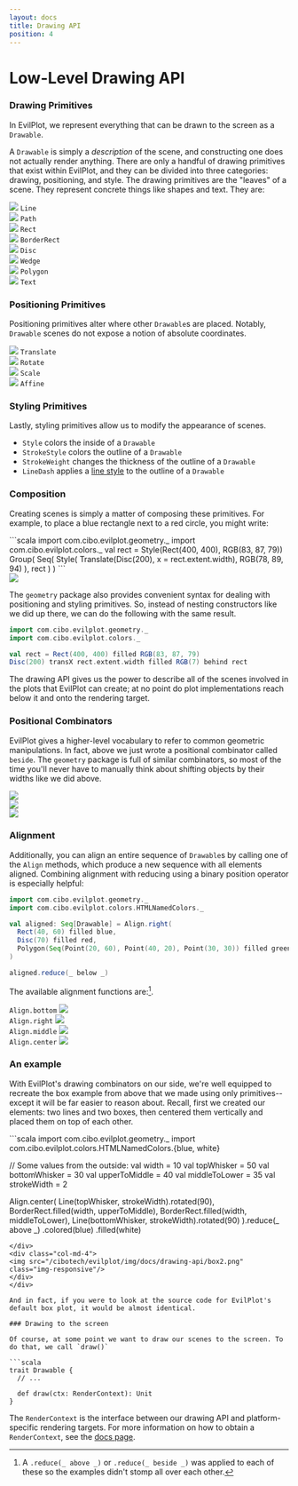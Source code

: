 ```yaml
---
layout: docs
title: Drawing API
position: 4
---
```

# Low-Level Drawing API

### Drawing Primitives

In EvilPlot, we represent everything that can be drawn to the screen as a `Drawable`.

A `Drawable` is simply a _description_ of the scene, and constructing one does not actually render anything. There are
only a handful of drawing primitives that exist within EvilPlot, and they can be divided into three categories: drawing,
positioning, and style.
The drawing primitives are the "leaves" of a scene. They represent concrete things like shapes and text. They are:

<div class="container">
<div class="row">

<div class="col-md-3">
<img src="/cibotech/evilplot/img/docs/drawing-api/line.png" class="img-responsive"/>
<code>Line</code>
</div>

<div class="col-md-3">
<div class="center-block">
<img src="/cibotech/evilplot/img/docs/drawing-api/path.png" class="img-responsive"/>
<code>Path</code>
</div>
</div>

<div class="col-md-3">
<div class="center-block">
<img src="/cibotech/evilplot/img/docs/drawing-api/rect.png" class="img-responsive"/>
<code>Rect</code>
</div>
</div>

<div class="col-md-3">
<div class="center-block">
<img src="/cibotech/evilplot/img/docs/drawing-api/borderrect.png" class="img-responsive"/>
<code>BorderRect</code>
</div>
</div>

</div>

<div class="row">

<div class="col-md-3">
<div class="center-block">
<img src="/cibotech/evilplot/img/docs/drawing-api/disc.png" class="img-responsive"/>
<code>Disc</code>
</div>
</div>

<div class="col-md-3">
<div class="center-block">
<img src="/cibotech/evilplot/img/docs/drawing-api/wedge.png" class="img-responsive"/>
<code>Wedge</code>
</div>
</div>

<div class="col-md-3">
<div class="center-block">
<img src="/cibotech/evilplot/img/docs/drawing-api/polygon.png" class="img-responsive"/>
<code>Polygon</code>
</div>
</div>

<div class="col-md-3">
<div class="center-block">
<img src="/cibotech/evilplot/img/docs/drawing-api/text.png" class="img-responsive"/>
<code>Text</code>
</div>
</div>

</div>
</div>

### Positioning Primitives

Positioning primitives alter where other `Drawable`s are placed. Notably, `Drawable` scenes do not expose a notion of
absolute coordinates.

<div class="container">
<div class="row">
<div class="col-md-3">
<img src="/cibotech/evilplot/img/docs/drawing-api/translate.png" class="img-responsive"/>
<code>Translate</code>
</div>
<div class="col-md-3">
<img src="/cibotech/evilplot/img/docs/drawing-api/rotate.png" class="img-responsive"/>
<code>Rotate</code>
</div>
<div class="col-md-3">
<img src="/cibotech/evilplot/img/docs/drawing-api/scale.png" class="img-responsive"/>
<code>Scale</code>
</div>
<div class="col-md-3">
<img src="/cibotech/evilplot/img/docs/drawing-api/affine.png" class="img-responsive"/>
<code>Affine</code>
</div>
</div>
</div>

### Styling Primitives

Lastly, styling primitives allow us to modify the appearance of scenes.

+ `Style` colors the inside of a `Drawable`
+ `StrokeStyle` colors the outline of a `Drawable`
+ `StrokeWeight` changes the thickness of the outline of a `Drawable`
+ `LineDash` applies a [line style](/cibotech/evilplot/scaladoc/jvm/com/cibo/evilplot/geometry/LineStyle.html) to the
outline of a `Drawable`

### Composition

Creating scenes is simply a matter of composing these primitives. For example, to place a blue rectangle next to a red
circle, you might write:
<div class="row">
<div class="col-md-6" markdown="1">
```scala
import com.cibo.evilplot.geometry._
import com.cibo.evilplot.colors._
val rect = Style(Rect(400, 400), RGB(83, 87, 79))
Group(
  Seq(
    Style(
      Translate(Disc(200), x = rect.extent.width),
      RGB(78, 89, 94)
    ),
    rect
  )
)
```
</div>
<div class="col-md-6">
<img src="/cibotech/evilplot/img/docs/drawing-api/initialexample.png" class="img-responsive">
</div>
</div>

The `geometry` package also provides convenient syntax for dealing with positioning and styling primitives. So, instead
of nesting constructors like we did up there, we can do the following with the same result.

```scala
import com.cibo.evilplot.geometry._
import com.cibo.evilplot.colors._

val rect = Rect(400, 400) filled RGB(83, 87, 79)
Disc(200) transX rect.extent.width filled RGB(7) behind rect
```

The drawing API gives us the power to describe all of the scenes involved in the plots that EvilPlot can create; at no
point do plot implementations reach below it and onto the rendering target.

### Positional Combinators

EvilPlot gives a higher-level vocabulary to refer to common geometric manipulations. In fact, above we just wrote a
positional combinator called `beside`. The `geometry` package is full of similar combinators, so most of the time you'll
never have to manually think about shifting objects by their widths like we did above.

<div class="row">
<div class="col-md-4">
<img src="/cibotech/evilplot/img/docs/drawing-api/beside.png" class="img-responsive"/>
</div>
<div class="col-md-4">
<img src="/cibotech/evilplot/img/docs/drawing-api/behind.png" class="img-responsive"/>
</div>
<div class="col-md-4">
<img src="/cibotech/evilplot/img/docs/drawing-api/above.png" class="img-responsive"/>
</div>
</div>

### Alignment

Additionally, you can align an entire sequence of `Drawable`s by calling one of the `Align` methods, which produce a new
sequence with all elements aligned. Combining alignment with reducing using a binary position operator is especially
helpful:

```scala
import com.cibo.evilplot.geometry._
import com.cibo.evilplot.colors.HTMLNamedColors._

val aligned: Seq[Drawable] = Align.right(
  Rect(40, 60) filled blue,
  Disc(70) filled red,
  Polygon(Seq(Point(20, 60), Point(40, 20), Point(30, 30)) filled green)
)

aligned.reduce(_ below _)
```

The available alignment functions are:[^1].

<!-- ugh fix this alignment -->
<div class="container">
<div class="row">
<div class="col-md-3">
<div class="center-block">
<code>Align.bottom</code>
<img src="/cibotech/evilplot/img/docs/drawing-api/alignbottom.png" class="img-responsive"/>
</div>
</div>
<div class="col-md-3">
<code>Align.right</code>
<img src="/cibotech/evilplot/img/docs/drawing-api/alignright.png" class="img-responsive"/>
</div>
<div class="col-md-3">
<code>Align.middle</code>
<img src="/cibotech/evilplot/img/docs/drawing-api/alignmiddle.png" class="img-responsive"/>
</div>
<div class="col-md-3">
<code>Align.center</code>
<img src="/cibotech/evilplot/img/docs/drawing-api/aligncenter.png" class="img-responsive"/>
</div>
</div>
</div>

### An example

<!-- Was there a box plot example above? -->
With EvilPlot's drawing combinators on our side, we're well equipped to recreate the box example from above that we made
using only primitives--except it will be far easier to reason about. Recall, first we created our elements: two lines
and two boxes, then centered them vertically and placed them on top of each other.

<div class="row">
<div class="col-md-8" markdown="1">
```scala
import com.cibo.evilplot.geometry._
import com.cibo.evilplot.colors.HTMLNamedColors.{blue, white}

// Some values from the outside:
val width = 10
val topWhisker = 50
val bottomWhisker = 30
val upperToMiddle = 40
val middleToLower = 35
val strokeWidth = 2

Align.center(
  Line(topWhisker, strokeWidth).rotated(90),
  BorderRect.filled(width, upperToMiddle),
  BorderRect.filled(width, middleToLower),
  Line(bottomWhisker, strokeWidth).rotated(90) 
).reduce(_ above _)
 .colored(blue)
 .filled(white)
```
</div>
<div class="col-md-4">
<img src="/cibotech/evilplot/img/docs/drawing-api/box2.png" class="img-responsive"/>
</div>
</div>

And in fact, if you were to look at the source code for EvilPlot's default box plot, it would be almost identical. 

### Drawing to the screen

Of course, at some point we want to draw our scenes to the screen. To do that, we call `draw()`

```scala
trait Drawable {
  // ...

  def draw(ctx: RenderContext): Unit
}
```

The `RenderContext` is the interface between our drawing API and platform-specific rendering targets. For more
information on how to obtain a `RenderContext`, see the [docs page](render-context.html).

[^1]: A `.reduce(_ above _)` or `.reduce(_ beside _)` was applied to each of these so the examples didn't stomp all over each other.
